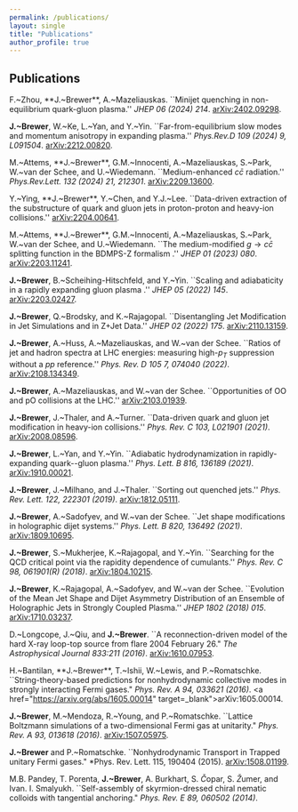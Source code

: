 ```yaml
---
permalink: /publications/
layout: single
title: "Publications"
author_profile: true
---
```


## Publications

F.~Zhou, **J.~Brewer**, A.~Mazeliauskas. ``Minijet quenching in non-equilibrium quark-gluon plasma.'' *JHEP 06 (2024) 214*. <a href="https://arxiv.org/abs/2402.09298" target="_blank">arXiv:2402.09298</a>.

**J.~Brewer**, W.~Ke, L.~Yan, and Y.~Yin. ``Far-from-equilibrium slow modes and momentum anisotropy in expanding plasma.'' *Phys.Rev.D 109 (2024) 9, L091504*. <a href="https://arxiv.org/abs/2212.00820" target="_blank">arXiv:2212.00820</a>.

M.~Attems, **J.~Brewer**, G.M.~Innocenti, A.~Mazeliauskas, S.~Park, W.~van der Schee, and U.~Wiedemann. ``Medium-enhanced $c\bar{c}$ radiation.'' *Phys.Rev.Lett. 132 (2024) 21, 212301*. <a href="https://arxiv.org/abs/2209.13600" target="_blank">arXiv:2209.13600</a>.

Y.~Ying, **J.~Brewer**, Y.~Chen, and Y.J.~Lee. ``Data-driven extraction of the substructure of quark and gluon jets in proton-proton and heavy-ion collisions.'' <a href="https://arxiv.org/abs/2204.00641" target="_blank">arXiv:2204.00641</a>.

M.~Attems, **J.~Brewer**, G.M.~Innocenti, A.~Mazeliauskas, S.~Park, W.~van der Schee, and U.~Wiedemann. ``The medium-modified $g\rightarrow c\bar{c}$ splitting function in the BDMPS-Z formalism .'' *JHEP 01 (2023) 080*. <a href="https://arxiv.org/abs/2203.11241" target="_blank">arXiv:2203.11241</a>.

**J.~Brewer**, B.~Scheihing-Hitschfeld, and Y.~Yin. ``Scaling and adiabaticity in a rapidly expanding gluon plasma .'' *JHEP 05 (2022) 145*. <a href="https://arxiv.org/abs/2203.02427" target="_blank">arXiv:2203.02427</a>.

**J.~Brewer**, Q.~Brodsky, and K.~Rajagopal. ``Disentangling Jet Modification in Jet Simulations and in Z+Jet Data.'' *JHEP 02 (2022) 175*. <a href="https://arxiv.org/abs/2110.13159" target="_blank">arXiv:2110.13159</a>.

**J.~Brewer**, A.~Huss, A.~Mazeliauskas, and W.~van der Schee. ``Ratios of jet and hadron spectra at LHC energies: measuring high-$p_T$ suppression without a $pp$ reference.'' *Phys. Rev. D 105 7, 074040 (2022)*. <a href="https://arxiv.org/abs/2108.134349" target="_blank">arXiv:2108.134349</a>.

**J.~Brewer**, A.~Mazeliauskas, and W.~van der Schee. ``Opportunities of OO and pO collisions at the LHC.'' <a href="https://arxiv.org/abs/2103.01939" target="_blank">arXiv:2103.01939</a>.

**J.~Brewer**, J.~Thaler, and A.~Turner. ``Data-driven quark and gluon jet modification in heavy-ion collisions.'' *Phys. Rev. C 103, L021901 (2021)*. <a href="https://arxiv.org/abs/2008.08596" target="_blank">arXiv:2008.08596</a>.

**J.~Brewer**, L.~Yan, and Y.~Yin. ``Adiabatic hydrodynamization in rapidly-expanding quark--gluon plasma.'' *Phys. Lett. B 816, 136189 (2021)*. <a href="https://arxiv.org/abs/1910.00021" target="_blank">arXiv:1910.00021</a>.

**J.~Brewer**, J.~Milhano, and J.~Thaler. ``Sorting out quenched jets.'' *Phys. Rev. Lett. 122, 222301 (2019)*. <a href="https://arxiv.org/abs/1812.05111" target="_blank">arXiv:1812.05111</a>.

**J.~Brewer**, A.~Sadofyev, and W.~van der Schee. ``Jet shape modifications in holographic dijet systems.'' *Phys. Lett. B 820, 136492 (2021)*. <a href="https://arxiv.org/abs/1809.10695" target="_blank">arXiv:1809.10695</a>.

**J.~Brewer**, S.~Mukherjee, K.~Rajagopal, and Y.~Yin. ``Searching for the QCD critical point via the rapidity dependence of cumulants.'' *Phys. Rev. C 98, 061901(R) (2018)*. <a href="https://arxiv.org/abs/1804.10215" target="_blank">arXiv:1804.10215</a>.

**J.~Brewer**, K.~Rajagopal, A.~Sadofyev, and W.~van der Schee. ``Evolution of the Mean Jet Shape and Dijet Asymmetry Distribution of an Ensemble of Holographic Jets in Strongly Coupled Plasma.'' *JHEP 1802 (2018) 015*. <a href="https://arxiv.org/abs/1710.03237" target="_blank">arXiv:1710.03237</a>.

D.~Longcope, J.~Qiu, and **J.~Brewer**. ``A reconnection-driven model of the hard X-ray loop-top source from flare 2004 February 26." *The Astrophysical Journal 833:211 (2016)*. <a href="https://arxiv.org/abs/1610.07953" target="_blank">arXiv:1610.07953</a>.

H.~Bantilan, **J.~Brewer**, T.~Ishii, W.~Lewis, and P.~Romatschke. ``String-theory-based predictions for nonhydrodynamic collective modes in strongly interacting Fermi gases." *Phys. Rev. A 94, 033621 (2016)*. <a href="https://arxiv.org/abs/1605.00014" target=_blank">arXiv:1605.00014</a>.

**J.~Brewer**, M.~Mendoza, R.~Young, and P.~Romatschke. ``Lattice Boltzmann simulations of a two-dimensional Fermi gas at unitarity." *Phys. Rev. A 93, 013618 (2016)*. <a href="https://arxiv.org/abs/1507.05975" target="_blank">arXiv:1507.05975</a>.

**J.~Brewer** and P.~Romatschke. ``Nonhydrodynamic Transport in Trapped unitary Fermi gases." *Phys. Rev. Lett. 115, 190404 (2015). <a href="https://arxiv.org/abs/1508.01199" target="_blank">arXiv:1508.01199</a>.

M.B. Pandey, T. Porenta, **J.~Brewer**, A. Burkhart, S. $\check{C}$opar, S. $\check{Z}$umer, and Ivan. I. Smalyukh. ``Self-assembly of skyrmion-dressed chiral nematic colloids with tangential anchoring." *Phys. Rev. E 89, 060502 (2014)*.